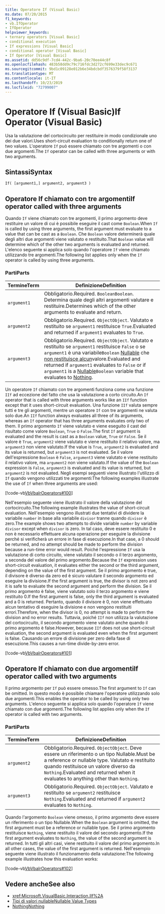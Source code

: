 ```yaml
---
title: Operatore If (Visual Basic)
ms.date: 07/20/2015
f1_keywords:
- vb.IfOperator
- IfOperator
helpviewer_keywords:
- ternary operators [Visual Basic]
- conditional execution
- If expressions [Visual Basic]
- conditional operator [Visual Basic]
- If Operator [Visual Basic]
ms.assetid: dd56c9df-7cd4-442c-9ba6-20c70ee44c8f
ms.openlocfilehash: 483b58dd9c79c716fdc3d272cf699e33dec9c671
ms.sourcegitcommit: 9bd1c09128e012b6e34bdcbdf3576379f58f3137
ms.translationtype: MT
ms.contentlocale: it-IT
ms.lasthandoff: 10/23/2019
ms.locfileid: "72799007"
---
```

# <a name="if-operator-visual-basic"></a><span data-ttu-id="00359-102">Operatore If (Visual Basic)</span><span class="sxs-lookup"><span data-stu-id="00359-102">If Operator (Visual Basic)</span></span>

<span data-ttu-id="00359-103">Usa la valutazione del cortocircuito per restituire in modo condizionale uno dei due valori.</span><span class="sxs-lookup"><span data-stu-id="00359-103">Uses short-circuit evaluation to conditionally return one of two values.</span></span> <span data-ttu-id="00359-104">L'operatore `If` può essere chiamato con tre argomenti o con due argomenti.</span><span class="sxs-lookup"><span data-stu-id="00359-104">The `If` operator can be called with three arguments or with two arguments.</span></span>

## <a name="syntax"></a><span data-ttu-id="00359-105">Sintassi</span><span class="sxs-lookup"><span data-stu-id="00359-105">Syntax</span></span>

```vb
If( [argument1,] argument2, argument3 )
```

## <a name="if-operator-called-with-three-arguments"></a><span data-ttu-id="00359-106">Operatore If chiamato con tre argomenti</span><span class="sxs-lookup"><span data-stu-id="00359-106">If operator called with three arguments</span></span>

<span data-ttu-id="00359-107">Quando `If` viene chiamato con tre argomenti, il primo argomento deve restituire un valore di cui è possibile eseguire il cast come `Boolean`.</span><span class="sxs-lookup"><span data-stu-id="00359-107">When `If` is called by using three arguments, the first argument must evaluate to a value that can be cast as a `Boolean`.</span></span> <span data-ttu-id="00359-108">Che `Boolean` valore determinerà quale degli altri due argomenti viene valutato e restituito.</span><span class="sxs-lookup"><span data-stu-id="00359-108">That `Boolean` value will determine which of the other two arguments is evaluated and returned.</span></span> <span data-ttu-id="00359-109">L'elenco seguente si applica solo quando l'operatore `If` viene chiamato utilizzando tre argomenti.</span><span class="sxs-lookup"><span data-stu-id="00359-109">The following list applies only when the `If` operator is called by using three arguments.</span></span>

### <a name="parts"></a><span data-ttu-id="00359-110">Parti</span><span class="sxs-lookup"><span data-stu-id="00359-110">Parts</span></span>

|<span data-ttu-id="00359-111">Termine</span><span class="sxs-lookup"><span data-stu-id="00359-111">Term</span></span>|<span data-ttu-id="00359-112">Definizione</span><span class="sxs-lookup"><span data-stu-id="00359-112">Definition</span></span>|
|---|---|
|`argument1`|<span data-ttu-id="00359-113">Obbligatorio.</span><span class="sxs-lookup"><span data-stu-id="00359-113">Required.</span></span> <span data-ttu-id="00359-114">`Boolean`</span><span class="sxs-lookup"><span data-stu-id="00359-114">`Boolean`.</span></span> <span data-ttu-id="00359-115">Determina quale degli altri argomenti valutare e restituire.</span><span class="sxs-lookup"><span data-stu-id="00359-115">Determines which of the other arguments to evaluate and return.</span></span>|
|`argument2`|<span data-ttu-id="00359-116">Obbligatorio.</span><span class="sxs-lookup"><span data-stu-id="00359-116">Required.</span></span> <span data-ttu-id="00359-117">`Object`</span><span class="sxs-lookup"><span data-stu-id="00359-117">`Object`.</span></span> <span data-ttu-id="00359-118">Valutato e restituito se `argument1` restituisce `True`.</span><span class="sxs-lookup"><span data-stu-id="00359-118">Evaluated and returned if `argument1` evaluates to `True`.</span></span>|
|`argument3`|<span data-ttu-id="00359-119">Obbligatorio.</span><span class="sxs-lookup"><span data-stu-id="00359-119">Required.</span></span> <span data-ttu-id="00359-120">`Object`</span><span class="sxs-lookup"><span data-stu-id="00359-120">`Object`.</span></span> <span data-ttu-id="00359-121">Valutato e restituito se `argument1` restituisce `False` o se `argument1` è una variabile`Boolean` [Nullable](../../../visual-basic/programming-guide/language-features/data-types/nullable-value-types.md) che [non restituisce alcun](../../../visual-basic/language-reference/nothing.md)valore.</span><span class="sxs-lookup"><span data-stu-id="00359-121">Evaluated and returned if `argument1` evaluates to `False` or if `argument1` is a [Nullable](../../../visual-basic/programming-guide/language-features/data-types/nullable-value-types.md)`Boolean` variable that evaluates to [Nothing](../../../visual-basic/language-reference/nothing.md).</span></span>|

<span data-ttu-id="00359-122">Un operatore `If` chiamato con tre argomenti funziona come una funzione `IIf` ad eccezione del fatto che usa la valutazione a corto circuito.</span><span class="sxs-lookup"><span data-stu-id="00359-122">An `If` operator that is called with three arguments works like an `IIf` function except that it uses short-circuit evaluation.</span></span> <span data-ttu-id="00359-123">Una funzione `IIf` valuta sempre tutti e tre gli argomenti, mentre un operatore `If` con tre argomenti ne valuta solo due.</span><span class="sxs-lookup"><span data-stu-id="00359-123">An `IIf` function always evaluates all three of its arguments, whereas an `If` operator that has three arguments evaluates only two of them.</span></span> <span data-ttu-id="00359-124">Il primo argomento `If` viene valutato e viene eseguito il cast del risultato come valore `Boolean`, `True` o `False`.</span><span class="sxs-lookup"><span data-stu-id="00359-124">The first `If` argument is evaluated and the result is cast as a `Boolean` value, `True` or `False`.</span></span> <span data-ttu-id="00359-125">Se il valore è `True`, `argument2` viene valutato e viene restituito il relativo valore, ma `argument3` non viene valutato.</span><span class="sxs-lookup"><span data-stu-id="00359-125">If the value is `True`, `argument2` is evaluated and its value is returned, but `argument3` is not evaluated.</span></span> <span data-ttu-id="00359-126">Se il valore dell'espressione `Boolean` è `False`, `argument3` viene valutato e viene restituito il relativo valore, ma `argument2` non viene valutato.</span><span class="sxs-lookup"><span data-stu-id="00359-126">If the value of the `Boolean` expression is `False`, `argument3` is evaluated and its value is returned, but `argument2` is not evaluated.</span></span> <span data-ttu-id="00359-127">Negli esempi seguenti viene illustrato l'utilizzo di `If` quando vengono utilizzati tre argomenti:</span><span class="sxs-lookup"><span data-stu-id="00359-127">The following examples illustrate the use of `If` when three arguments are used:</span></span>

[!code-vb[VbVbalrOperators#100](~/samples/snippets/visualbasic/VS_Snippets_VBCSharp/VbVbalrOperators/VB/Class4.vb#100)]

<span data-ttu-id="00359-128">Nell'esempio seguente viene illustrato il valore della valutazione del cortocircuito.</span><span class="sxs-lookup"><span data-stu-id="00359-128">The following example illustrates the value of short-circuit evaluation.</span></span> <span data-ttu-id="00359-129">Nell'esempio vengono illustrati due tentativi di dividere la variabile `number` in base alla variabile `divisor` tranne quando `divisor` è zero.</span><span class="sxs-lookup"><span data-stu-id="00359-129">The example shows two attempts to divide variable `number` by variable `divisor` except when `divisor` is zero.</span></span> <span data-ttu-id="00359-130">In tal caso, deve essere restituito 0 e non è necessario effettuare alcuna operazione per eseguire la divisione perché si verificherà un errore in fase di esecuzione.</span><span class="sxs-lookup"><span data-stu-id="00359-130">In that case, a 0 should be returned, and no attempt should be made to perform the division because a run-time error would result.</span></span> <span data-ttu-id="00359-131">Poiché l'espressione `If` usa la valutazione di corto circuito, viene valutato il secondo o il terzo argomento, a seconda del valore del primo argomento.</span><span class="sxs-lookup"><span data-stu-id="00359-131">Because the `If` expression uses short-circuit evaluation, it evaluates either the second or the third argument, depending on the value of the first argument.</span></span> <span data-ttu-id="00359-132">Se il primo argomento è true, il divisore è diverso da zero ed è sicuro valutare il secondo argomento ed eseguire la divisione.</span><span class="sxs-lookup"><span data-stu-id="00359-132">If the first argument is true, the divisor is not zero and it is safe to evaluate the second argument and perform the division.</span></span> <span data-ttu-id="00359-133">Se il primo argomento è false, viene valutato solo il terzo argomento e viene restituito 0.</span><span class="sxs-lookup"><span data-stu-id="00359-133">If the first argument is false, only the third argument is evaluated and a 0 is returned.</span></span> <span data-ttu-id="00359-134">Pertanto, quando il divisore è 0, non viene effettuato alcun tentativo di eseguire la divisione e non vengono restituiti errori.</span><span class="sxs-lookup"><span data-stu-id="00359-134">Therefore, when the divisor is 0, no attempt is made to perform the division and no error results.</span></span> <span data-ttu-id="00359-135">Tuttavia, poiché `IIf` non utilizza la valutazione del cortocircuito, il secondo argomento viene valutato anche quando il primo argomento è false.</span><span class="sxs-lookup"><span data-stu-id="00359-135">However, because `IIf` does not use short-circuit evaluation, the second argument is evaluated even when the first argument is false.</span></span> <span data-ttu-id="00359-136">Causando un errore di divisione per zero della fase di esecuzione.</span><span class="sxs-lookup"><span data-stu-id="00359-136">This causes a run-time divide-by-zero error.</span></span>

[!code-vb[VbVbalrOperators#101](~/samples/snippets/visualbasic/VS_Snippets_VBCSharp/VbVbalrOperators/VB/Class4.vb#101)]

## <a name="if-operator-called-with-two-arguments"></a><span data-ttu-id="00359-137">Operatore If chiamato con due argomenti</span><span class="sxs-lookup"><span data-stu-id="00359-137">If operator called with two arguments</span></span>

<span data-ttu-id="00359-138">Il primo argomento per `If` può essere omesso.</span><span class="sxs-lookup"><span data-stu-id="00359-138">The first argument to `If` can be omitted.</span></span> <span data-ttu-id="00359-139">In questo modo è possibile chiamare l'operatore utilizzando solo due argomenti.</span><span class="sxs-lookup"><span data-stu-id="00359-139">This enables the operator to be called by using only two arguments.</span></span> <span data-ttu-id="00359-140">L'elenco seguente si applica solo quando l'operatore `If` viene chiamato con due argomenti.</span><span class="sxs-lookup"><span data-stu-id="00359-140">The following list applies only when the `If` operator is called with two arguments.</span></span>

### <a name="parts"></a><span data-ttu-id="00359-141">Parti</span><span class="sxs-lookup"><span data-stu-id="00359-141">Parts</span></span>

|<span data-ttu-id="00359-142">Termine</span><span class="sxs-lookup"><span data-stu-id="00359-142">Term</span></span>|<span data-ttu-id="00359-143">Definizione</span><span class="sxs-lookup"><span data-stu-id="00359-143">Definition</span></span>|
|---|---|
|`argument2`|<span data-ttu-id="00359-144">Obbligatorio.</span><span class="sxs-lookup"><span data-stu-id="00359-144">Required.</span></span> <span data-ttu-id="00359-145">`Object`</span><span class="sxs-lookup"><span data-stu-id="00359-145">`Object`.</span></span> <span data-ttu-id="00359-146">Deve essere un riferimento o un tipo Nullable.</span><span class="sxs-lookup"><span data-stu-id="00359-146">Must be a reference or nullable type.</span></span> <span data-ttu-id="00359-147">Valutato e restituito quando restituisce un valore diverso da `Nothing`.</span><span class="sxs-lookup"><span data-stu-id="00359-147">Evaluated and returned when it evaluates to anything other than `Nothing`.</span></span>|
|`argument3`|<span data-ttu-id="00359-148">Obbligatorio.</span><span class="sxs-lookup"><span data-stu-id="00359-148">Required.</span></span> <span data-ttu-id="00359-149">`Object`</span><span class="sxs-lookup"><span data-stu-id="00359-149">`Object`.</span></span> <span data-ttu-id="00359-150">Valutato e restituito se `argument2` restituisce `Nothing`.</span><span class="sxs-lookup"><span data-stu-id="00359-150">Evaluated and returned if `argument2` evaluates to `Nothing`.</span></span>|

<span data-ttu-id="00359-151">Quando l'argomento `Boolean` viene omesso, il primo argomento deve essere un riferimento o un tipo Nullable.</span><span class="sxs-lookup"><span data-stu-id="00359-151">When the `Boolean` argument is omitted, the first argument must be a reference or nullable type.</span></span> <span data-ttu-id="00359-152">Se il primo argomento restituisce `Nothing`, viene restituito il valore del secondo argomento.</span><span class="sxs-lookup"><span data-stu-id="00359-152">If the first argument evaluates to `Nothing`, the value of the second argument is returned.</span></span> <span data-ttu-id="00359-153">In tutti gli altri casi, viene restituito il valore del primo argomento.</span><span class="sxs-lookup"><span data-stu-id="00359-153">In all other cases, the value of the first argument is returned.</span></span> <span data-ttu-id="00359-154">Nell'esempio seguente viene illustrato il funzionamento della valutazione:</span><span class="sxs-lookup"><span data-stu-id="00359-154">The following example illustrates how this evaluation works:</span></span>

[!code-vb[VbVbalrOperators#102](~/samples/snippets/visualbasic/VS_Snippets_VBCSharp/VbVbalrOperators/VB/Class4.vb#102)]

## <a name="see-also"></a><span data-ttu-id="00359-155">Vedere anche</span><span class="sxs-lookup"><span data-stu-id="00359-155">See also</span></span>

- <xref:Microsoft.VisualBasic.Interaction.IIf%2A>
- [<span data-ttu-id="00359-156">Tipi di valori nullable</span><span class="sxs-lookup"><span data-stu-id="00359-156">Nullable Value Types</span></span>](../../programming-guide/language-features/data-types/nullable-value-types.md)
- [<span data-ttu-id="00359-157">Nothing</span><span class="sxs-lookup"><span data-stu-id="00359-157">Nothing</span></span>](../nothing.md)
